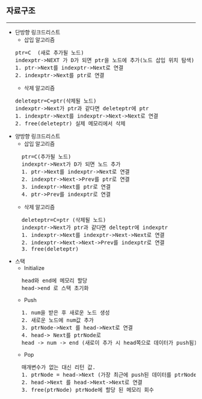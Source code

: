 


## 자료구조
***
- 단방향 링크드리스트
  - 삽입 알고리즘
  <pre>
  ptr=C  (새로 추가될 노드)
  indexptr->NEXT 가 D가 되면 ptr을 노드에 추가(노드 삽입 위치 탐색)
  1. ptr->Next를 indexptr->Next로 연결
  2. indexptr->Next를 ptr로 연결</pre>
  - 삭제 알고리즘
  <pre>
  deleteptr=C=ptr(삭제될 노드)
  indexptr->Next가 ptr과 같다면 deleteptr에 ptr
  1. indexptr->Next를 indexptr->Next->Next로 연결
  2. free(deleteptr) 실제 메모리에서 삭제
- 양방향 링크드리스트
    - 삽입 알고리즘 
    <pre>
    ptr=C(추가될 노드)
    indexptr->Next가 D가 되면 노드 추가
    1. ptr->Next를 indexptr->Next로 연결
    2. indexptr->Next->Prev를 ptr로 연결
    3. indexptr->Next를 ptr로 연결
    4. ptr->Prev를 indexptr로 연결</pre>
    - 삭제 알고리즘
    <pre>
    deleteptr=C=ptr (삭제될 노드)
    indexptr->Next가 ptr과 같다면 delteptr에 indexptr
    1. indexptr->Next를 indexptr->Next->Next로 연결
    2. indexptr->Next->Next->Prev를 indexptr로 연결
    3. free(deleteptr)
- 스택
    - Initialize
    <pre>
    head와 end에 메모리 할당
    head->end 로 스택 초기화</pre>
    - Push
    <pre>
    1. num을 받은 후 새로운 노드 생성
    2. 새로운 노드에 num값 추가
    3. ptrNode->Next 를 head->Next로 연결
    4. head-> Next를 ptrNode로 
    head -> num -> end (새로이 추가 시 head쪽으로 데이터가 push됨)</pre>
    - Pop
    <pre>
    매개변수가 없는 대신 리턴 값. 
    1. ptrNode = head->Next (가장 최근에 push된 데이터를 ptrNode로)
    2. head->Next 를 head->Next->Next로 연결
    3. free(ptrNode) ptrNode에 할당 된 메모리 회수